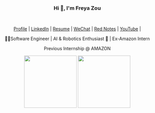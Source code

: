 
<div align="center">
    <h3>Hi 👋, I'm <a>Freya Zou </a></h3>
    <br>
    <p align="center">
        <a href=""><span>Profile</span></a> |
        <a href="https://www.linkedin.com/in/freya-zou-068615252/"><span>LinkedIn</span></a> |
        <a href=""><span>Resume</span></a> |
        <a href=""><span>WeChat</span></a> |
        <a href=""><span>Red Notes</span></a> |
        <a href="https://www.youtube.com/@SuzyZou1998"><span>YouTube</span></a> |
    </p>
    <p>👩‍💻Software Engineer | AI & Robotics Enthusiast 🤖 | Ex-Amazon Intern</p>
    <p>Previous Internship @ AMAZON </p>
    <p>
        <img src="https://github-readme-stats.vercel.app/api?username=Freya-Lee-Zou&count_private=true&theme=shadow_blue&show_icons=true&rank_icon=github" height="165" />
        <img src="https://github-readme-stats.vercel.app/api/top-langs/?username=Freya-Lee-Zou&hide=css,html&theme=shadow_blue" height="165" />
    </p>
</div>
